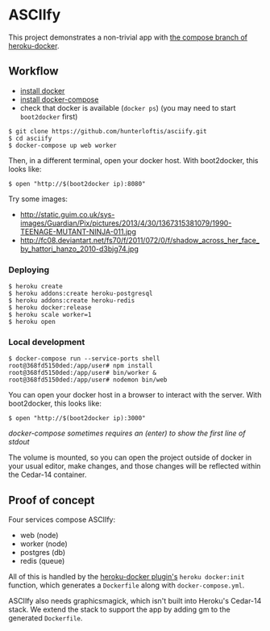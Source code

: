 # ASCIIfy

This project demonstrates a non-trivial app with
[the compose branch of heroku-docker](https://github.com/heroku/heroku-docker/tree/compose).

## Workflow

- [install docker](https://docs.docker.com/installation/)
- [install docker-compose](https://docs.docker.com/compose/install/)
- check that docker is available (`docker ps`) (you may need to start `boot2docker` first)

```
$ git clone https://github.com/hunterloftis/asciify.git
$ cd asciify
$ docker-compose up web worker
```

Then, in a different terminal, open your docker host.
With boot2docker, this looks like:

```
$ open "http://$(boot2docker ip):8080"
```

Try some images:

- http://static.guim.co.uk/sys-images/Guardian/Pix/pictures/2013/4/30/1367315381079/1990-TEENAGE-MUTANT-NINJA-011.jpg
- http://fc08.deviantart.net/fs70/f/2011/072/0/f/shadow_across_her_face_by_hattori_hanzo_2010-d3bjg74.jpg

### Deploying

```
$ heroku create
$ heroku addons:create heroku-postgresql
$ heroku addons:create heroku-redis
$ heroku docker:release
$ heroku scale worker=1
$ heroku open
```

### Local development

```
$ docker-compose run --service-ports shell
root@368fd5150ded:/app/user# npm install
root@368fd5150ded:/app/user# bin/worker &
root@368fd5150ded:/app/user# nodemon bin/web
```

You can open your docker host in a browser to interact with the server.
With boot2docker, this looks like:

```
$ open "http://$(boot2docker ip):3000"
```

*docker-compose sometimes requires an (enter) to show the first line of stdout*

The volume is mounted, so you can open the project outside of docker in your usual editor,
make changes, and those changes will be reflected within the Cedar-14 container.

## Proof of concept

Four services compose ASCIIfy:

- web (node)
- worker (node)
- postgres (db)
- redis (queue)

All of this is handled by the [heroku-docker plugin's](https://github.com/heroku/heroku-docker/tree/compose)
`heroku docker:init` function, which generates a `Dockerfile` along with
`docker-compose.yml`.

ASCIIfy also needs graphicsmagick, which isn't built into Heroku's Cedar-14 stack.
We extend the stack to support the app by adding gm to the generated `Dockerfile`.
